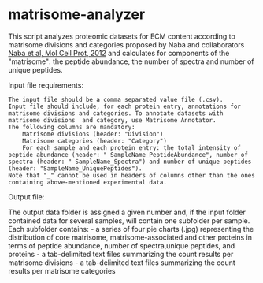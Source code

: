 # matrisome-analyzer

This script analyzes proteomic datasets for ECM content according to matrisome divisions and categories proposed by Naba and collaborators <a href="https://www.mcponline.org/article/S1535-9476(20)30479-5/fulltext">Naba et al, Mol Cell Prot, 2012</a> and calculates for components of the "matrisome": the peptide abundance, the number of spectra and number of unique peptides.

Input file requirements:

    The input file should be a comma separated value file (.csv).
    Input file should include, for each protein entry, annotations for matrisome divisions and categories. To annotate datasets with matrisome divisions  and category, use Matrisome Annotator.
    The following columns are mandatory:
        Matrisome divisions (header: "Division")
        Matrisome categories (header: "Category")
        For each sample and each protein entry: the total intensity of peptide abundance (header: " SampleName_PeptideAbundance", number of spectra (header: " SampleName_Spectra") and number of unique peptides (header: "SampleName_UniquePeptides").
    Note that "_" cannot be used in headers of columns other than the ones containing above-mentioned experimental data.


Output file:

   The output data folder is assigned a given number and, if the input folder contained data for several samples, will contain one subfolder per sample. Each subfolder contains:
       - a series of four pie charts (.jpg) representing the distribution of core matrisome, matrisome-associated and other proteins in terms of peptide abundance, number of spectra,unique peptides, and proteins
       - a tab-delimited text files summarizing the count results per matrisome divisions
       - a tab-delimited text files summarizing the count results per matrisome categories
